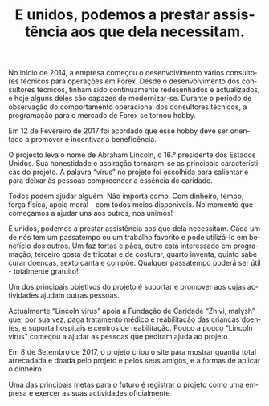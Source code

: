 ﻿---
layout: post

title: E unidos, podemos a prestar assistência aos que dela necessitam.
meta: 12.02.2017
cover_img: 2017.02.12/logo.png
cover_fit: contain

category: news

lang: pt
ref: lincoln-virus-start
---

No início de 2014, a empresa começou o desenvolvimento vários consultores técnicos para operações em Forex.
Desde o desenvolvimento dos consultores técnicos,  tinham sido continuamente redesenhados e actualizados, e hoje alguns deles são capazes de modernizar-se.
Durante o período de observação do comportamento operacional dos consultores técnicos, a programação para o mercado de Forex se tornou hobby.

Em 12 de Fevereiro de 2017 foi acordado que esse hobby deve ser orientado a promover e incentivar a beneficência.

O projecto leva o nome de Abraham Lincoln, o 16.° presidente dos Estados Unidos.
Sua honestidade e aspiração tornaram-se as principais características do projeto.
A palavra “vírus” no projeto  foi escolhida para salientar e para deixar às pessoas compreender a essência de caridade.

Todos podem ajudar alguém.
Não importa como.
Com dinheiro, tempo, força física, apoio moral - com todos meios disponíveis. 
No momento que começamos a ajudar uns aos outros, nos unimos!

E unidos, podemos a prestar assistência aos que dela necessitam.
Cada um de nós tem um passatempo ou um trabalho favorito e pode utilizá-lo em benefício dos outros.
Um faz tortas e pães, outro está interessado em programação, terceiro gosta de tricotar e de costurar, quarto inventa, quinto sabe curar doenças, sexto canta e  compõe.
Qualquer passatempo poderá ser útil - totalmente gratuito!

Um dos principais objetivos do projeto é suportar e promover aos cujas actividades ajudam outras pessoas.

Actualmente “Lincoln virus” apoia a Fundação de Caridade “Zhivi, malysh”  que, por sua vez, paga tratamento médico e reabilitação das crianças doentes, e suporta hospitais e centros de reabilitação.
Pouco a pouco “Lincoln virus” começou a ajudar as pessoas que pediram ajuda ao projeto.

Em 8 de Setembro de 2017, o projeto criou o site para mostrar quantia total arrecadada e doada pelo projeto e pelos seus amigos, e a formas de aplicar o dinheiro.

Uma das principais metas para o futuro é registrar o projeto como uma empresa e exercer as suas actividades oficialmente




